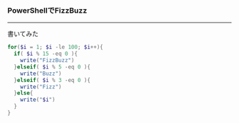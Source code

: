 ### PowerShellでFizzBuzz

---

書いてみた

```powershell
for($i = 1; $i -le 100; $i++){
  if( $i % 15 -eq 0 ){
    write("FizzBuzz")
  }elseif( $i % 5 -eq 0 ){
    write("Buzz")
  }elseif( $i % 3 -eq 0 ){
    write("Fizz")
  }else{
    write("$i")
  }
}
```
